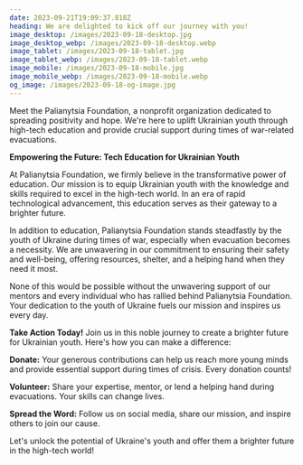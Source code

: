 ```yaml
---
date: 2023-09-21T19:09:37.818Z
heading: We are delighted to kick off our journey with you!
image_desktop: /images/2023-09-18-desktop.jpg
image_desktop_webp: /images/2023-09-18-desktop.webp
image_tablet: /images/2023-09-18-tablet.jpg
image_tablet_webp: /images/2023-09-18-tablet.webp
image_mobile: /images/2023-09-18-mobile.jpg
image_mobile_webp: /images/2023-09-18-mobile.webp
og_image: /images/2023-09-18-og-image.jpg
---
```

Meet the Palianytsia Foundation, a nonprofit organization dedicated to spreading positivity and hope. We're here to uplift Ukrainian youth through high-tech education and provide crucial support during times of war-related evacuations.

**Empowering the Future: Tech Education for Ukrainian Youth**

At Palianytsia Foundation, we firmly believe in the transformative power of education. Our mission is to equip Ukrainian youth with the knowledge and skills required to excel in the high-tech world. In an era of rapid technological advancement, this education serves as their gateway to a brighter future.

In addition to education, Palianytsia Foundation stands steadfastly by the youth of Ukraine during times of war, especially when evacuation becomes a necessity. We are unwavering in our commitment to ensuring their safety and well-being, offering resources, shelter, and a helping hand when they need it most.

None of this would be possible without the unwavering support of our mentors and every individual who has rallied behind Palianytsia Foundation. Your dedication to the youth of Ukraine fuels our mission and inspires us every day.

**Take Action Today!** Join us in this noble journey to create a brighter future for Ukrainian youth. Here's how you can make a difference:

**Donate:** Your generous contributions can help us reach more young minds and provide essential support during times of crisis. Every donation counts!

**Volunteer:** Share your expertise, mentor, or lend a helping hand during evacuations. Your skills can change lives.

**Spread the Word:** Follow us on social media, share our mission, and inspire others to join our cause.

Let's unlock the potential of Ukraine's youth and offer them a brighter future in the high-tech world!